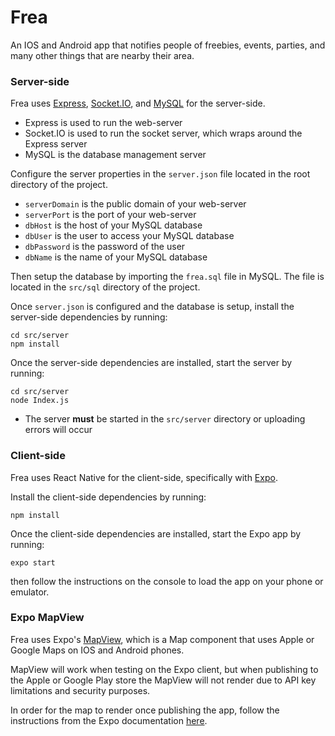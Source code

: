 # Frea
An IOS and Android app that notifies people of freebies, events, parties, and many other things that are nearby their area.

### Server-side
Frea uses [Express](https://expressjs.com/), [Socket.IO](https://socket.io/), and [MySQL](https://www.mysql.com/) for the server-side.
- Express is used to run the web-server
- Socket.IO is used to run the socket server, which wraps around the Express server
- MySQL is the database management server

Configure the server properties in the ```server.json``` file located in the root directory of the project.
- ```serverDomain``` is the public domain of your web-server
- ```serverPort``` is the port of your web-server
- ```dbHost``` is the host of your MySQL database
- ```dbUser``` is the user to access your MySQL database
- ```dbPassword``` is the password of the user
- ```dbName``` is the name of your MySQL database

Then setup the database by importing the ```frea.sql``` file in MySQL. The file is located in the ```src/sql``` directory of the project.

Once ```server.json``` is configured and the database is setup, install the server-side dependencies by running:
```console
cd src/server
npm install
```

Once the server-side dependencies are installed, start the server by running:
```console
cd src/server
node Index.js
```
- The server <b>must</b> be started in the ```src/server``` directory or uploading errors will occur

### Client-side
Frea uses React Native for the client-side, specifically with [Expo](https://expo.io/).

Install the client-side dependencies by running:
```console
npm install
```

Once the client-side dependencies are installed, start the Expo app by running:
```console
expo start
```
then follow the instructions on the console to load the app on your phone or emulator.

### Expo MapView
Frea uses Expo's [MapView](https://docs.expo.io/versions/latest/sdk/map-view/), which is a Map component that uses Apple or Google Maps on IOS and Android phones.

MapView will work when testing on the Expo client, but when publishing to the Apple or Google Play store the MapView will not render due to API key limitations and security purposes.

In order for the map to render once publishing the app, follow the instructions from the Expo documentation [here](https://docs.expo.io/versions/latest/sdk/map-view/).
